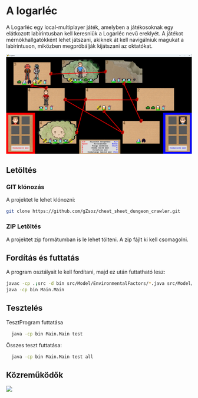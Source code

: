 # A logarléc

A Logarléc egy local-multiplayer játék, amelyben a játékosoknak egy elátkozott labirintusban kell keresniük a Logarléc nevű ereklyét. A játékot mérnökhallgatókként lehet játszani, akiknek át kell navigálniuk magukat a labirintuson, miközben megpróbálják kijátszani az oktatókat.

![gameplay screenshot](https://github.com/gZsoz/cheat_sheet_dungeon_crawler/blob/main/res/images/gameplay.png)

## Letöltés
### GIT klónozás
A projektet le lehet klónozni:
```bash
git clone https://github.com/gZsoz/cheat_sheet_dungeon_crawler.git
```
### ZIP Letöltés
A projektet zip formátumban is le lehet tölteni. A zip fájlt ki kell csomagolni.

## Fordítás és futtatás
A program osztályait le kell fordítani, majd ez után futtatható lesz:
```bash
javac -cp .;src -d bin src/Model/EnvironmentalFactors/*.java src/Model/Items/DecayingItems/*.java src/Model/Items/NumberOfUsesItems/*.java src/Model/Items/SpecialItems/*.java src/Model/Characters/*.java src/Model/Map/*.java src/Model/Time/*.java src/Controller/*.java src/View/Utils/*.java src/View/ViewCharacter/*.java src/View/ViewEnvironmentalFactor/*.java src/View/ViewItem/ViewDecayingItems/*.java src/View/ViewItem/ViewNumberOfUsesItems/*.java src/View/ViewItem/ViewSpecialItems/*.java src/View/ViewMap/*.java
java -cp bin Main.Main

```
## Tesztelés
TesztProgram futtatása
```bash
  java -cp bin Main.Main test
```
Összes teszt futtatása:
```bash
  java -cp bin Main.Main test all
  ```

## Közreműködők
<a href="https://github.com/gZsoz/cheat_sheet_dungeon_crawler/graphs/contributors">
  <img src="https://contrib.rocks/image?repo=gZsoz/cheat_sheet_dungeon_crawler" />
</a> 
